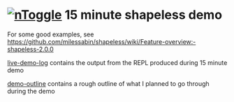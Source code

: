 # [![nToggle](http://static1.squarespace.com/static/54aff901e4b09d0a90426749/t/54aff95fe4b0fbcca432e54d/1423161066764/?format=1500w)](http://www.ntoggle.com/) 15 minute shapeless demo

For some good examples, see https://github.com/milessabin/shapeless/wiki/Feature-overview:-shapeless-2.0.0

[live-demo-log](live-demo-log) contains the output from the REPL produced during 15 minute demo

[demo-outline](demo-outline) contains a rough outline of what I planned to go through during the demo

